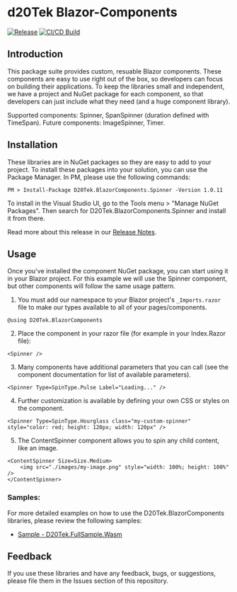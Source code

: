 # d20Tek Blazor-Components
[![Release](https://github.com/d20Tek/blazor-components/actions/workflows/release.yml/badge.svg)](https://github.com/d20Tek/blazor-components/actions/workflows/release.yml)
[![CI/CD Build](https://github.com/d20Tek/blazor-components/actions/workflows/blazor-components-ci.yml/badge.svg)](https://github.com/d20Tek/blazor-components/actions/workflows/blazor-components-ci.yml)

## Introduction
This package suite provides custom, resuable Blazor components. These components are easy to use right out of the box, so developers can focus on building their applications. To keep the libraries small and independent, we have a project and NuGet package for each component, so that developers can just include what they need (and a huge component library).

Supported components: Spinner, SpanSpinner (duration defined with TimeSpan).
Future components: ImageSpinner, Timer.

## Installation
These libraries are in NuGet packages so they are easy to add to your project. To install these packages into your solution, you can use the Package Manager. In PM, please use the following commands:
```  
PM > Install-Package D20Tek.BlazorComponents.Spinner -Version 1.0.11
``` 

To install in the Visual Studio UI, go to the Tools menu > "Manage NuGet Packages". Then search for D20Tek.BlazorComponents.Spinner and install it from there.

Read more about this release in our [Release Notes](ReleaseNotes.md).

## Usage
Once you've installed the component NuGet package, you can start using it in your Blazor project. For this example we will use the Spinner component, but other components will follow the same usage pattern.

1. You must add our namespace to your Blazor project's ```_Imports.razor``` file to make our types available to all of your pages/components.
```
@using D20Tek.BlazorComponents
```
2. Place the component in your razor file (for example in your Index.Razor file):
```
<Spinner />
```
3. Many components have additional parameters that you can call (see the component documentation for list of available parameters).
```
<Spinner Type=SpinType.Pulse Label="Loading..." />
```
4. Further customization is available by defining your own CSS or styles on the component.
```
<Spinner Type=SpinType.Hourglass class="my-custom-spinner" style="color: red; height: 120px; width: 120px" />
```
5. The ContentSpinner component allows you to spin any child content, like an image.
```
<ContentSpinner Size=Size.Medium>
    <img src="./images/my-image.png" style="width: 100%; height: 100%" />
</ContentSpinner>
```

### Samples:
For more detailed examples on how to use the D20Tek.BlazorComponents libraries, please review the following samples:

* [Sample - D20Tek.FullSample.Wasm](samples/D20Tek.FullSample.Wasm)

## Feedback
If you use these libraries and have any feedback, bugs, or suggestions, please file them in the Issues section of this repository.
